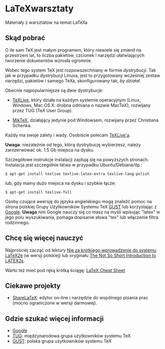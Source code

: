 LaTeXwarsztaty
==============

Materiały z warsztatów na temat LaTeXa

## Skąd pobrać

O ile sam TeX jest małym programem, 
który niewiele się zmienił na przestrzeni lat,
to liczba pakietów, czcionek i narzędzi ułatwiających tworzenie dokumentów
wzrosła ogromnie.

Wobec tego system TeX jest rozpowszechniany w formie *dystrybucji*.
Tak jak w przypadku dystrybucji Linuxa,
jest to przygotowany wcześniej zestaw narzędzi, pakietów i samego TeXa,
skonfigurowany tak, *by działał*.

Obecnie najpopularniejsze są dwie dystrybucje:

* [TeXLive](https://www.tug.org/texlive/),
który działa na każdym systemie operacyjnym 
(Linux, Windows, Mac OS X: drobna odmiana o nazwie MacTeX),
rozwijany przez TUG (TeX User Group).

* [MikTeX](http://miktex.org), działający jedynie pod Windowsem,
rozwijany przez Christiana Schenka.

Każdy ma swoje zalety i wady. 
Osobiście polecam [TeXLive'a](https://www.tug.org/texlive/).

**Uwaga**: niezależnie od tego, którą dystrybucję wybierzesz,
należy zarezerwować ok. 1.5 Gb miejsca na dysku.

Szczegółowe instrukcje instalacji zajdują się na powyższych stronach.
Instalacja jest szczególnie łatwa w przypadku Ubuntu/Debiana/itp.:

```
$ apt-get install texlive texlive-latex-extra texlive-lang-polish
```

lub, gdy mamy dużo miejsca na dysku i szybkie łącze:

```
$ apt-get install texlive-full
```

Osoby czujące awersję do języka angielskiego mogą znaleźć pomoc
na strona polskiej Grupy Użytkowników Systemu TeX
[GUST](http://www.gust.org.pl)
lub korzystając z [Google](http://lmgtfy.com/?q=instalacja+tex%27a%2Flatex%27a).
**Uwaga** nim Google nauczy się co masz na myśli
wpisując "latex" w jego polu wyszukiwania,
pomaga dopisanie słowa "tex" lub włączenie filtra rodzinnego.

## Chcę się więcej nauczyć

Najprościej zacząć od lektury 
[Nie za krótkiego wprowadzenie do systemu LaTeX2e](ftp://ftp.gust.org.pl/pub/CTAN/info/lshort/polish/lshort2e.pdf)
(w wersji polskiej) lub oryginału
[The Not So Short Introduction to LATEX2ε](ftp://ftp.gust.org.pl/TeX/info/lshort/english/lshort.pdf).

Warto też mieć pod ręką krótką ściągę:
[LaTeX Cheat Sheet](http://www.stdout.org/~winston/latex/latexsheet.pdf)

## Ciekawe projekty

* [ShareLaTeX](https://www.sharelatex.com): edytor on-line i narzędzie do wspólnego pisania
prac (mocno ograniczone w wersji darmowej).

## Gdzie szukać więcej informacji

* [Google](http://www.google.com)
* [TUG](http://www.tug.org): międzynarodowa grupa użytkowników systemu TeX
* [GUST](http://www.gust.org): polska grupa użytkowników systemu TeX
